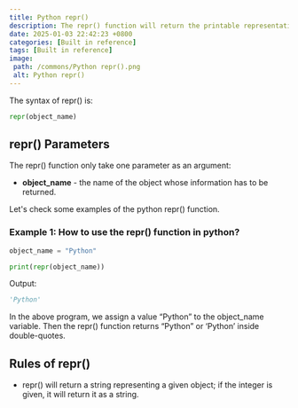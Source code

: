 ```yaml
---
title: Python repr()
description: The repr() function will return the printable representation of all information regarding the given object.
date: 2025-01-03 22:42:23 +0800
categories: [Built in reference]
tags: [Built in reference]
image:
 path: /commons/Python repr().png
 alt: Python repr()
---
```


<script type="text/javascript">
	atOptions = {
		'key' : 'f934c5057f4cfe34762901514605d248',
		'format' : 'iframe',
		'height' : 180,
		'width' : 800,
		'params' : {}
	};
</script>
<script type="text/javascript" src="https://www.highperformanceformat.com/f934c5057f4cfe34762901514605d248/invoke.js"></script>
The syntax of repr() is:

```python
repr(object_name)

```

## repr() Parameters

The repr() function only take one parameter as an argument:

* **object\_name** \- the name of the object whose information has to be returned.

Let's check some examples of the python repr() function.

<script type="text/javascript">
	atOptions = {
		'key' : 'f934c5057f4cfe34762901514605d248',
		'format' : 'iframe',
		'height' : 180,
		'width' : 800,
		'params' : {}
	};
</script>
<script type="text/javascript" src="https://www.highperformanceformat.com/f934c5057f4cfe34762901514605d248/invoke.js"></script>
### Example 1: How to use the repr() function in python?

```python
object_name = "Python"

print(repr(object_name))

```

Output:

```python
'Python'

```

In the above program, we assign a value “Python” to the object\_name variable. Then the repr() function returns “Python” or ‘Python’ inside double-quotes.

<script type="text/javascript">
	atOptions = {
		'key' : 'f934c5057f4cfe34762901514605d248',
		'format' : 'iframe',
		'height' : 180,
		'width' : 800,
		'params' : {}
	};
</script>
<script type="text/javascript" src="https://www.highperformanceformat.com/f934c5057f4cfe34762901514605d248/invoke.js"></script>
## Rules of repr()

* repr() will return a string representing a given object; if the integer is given, it will return it as a string.